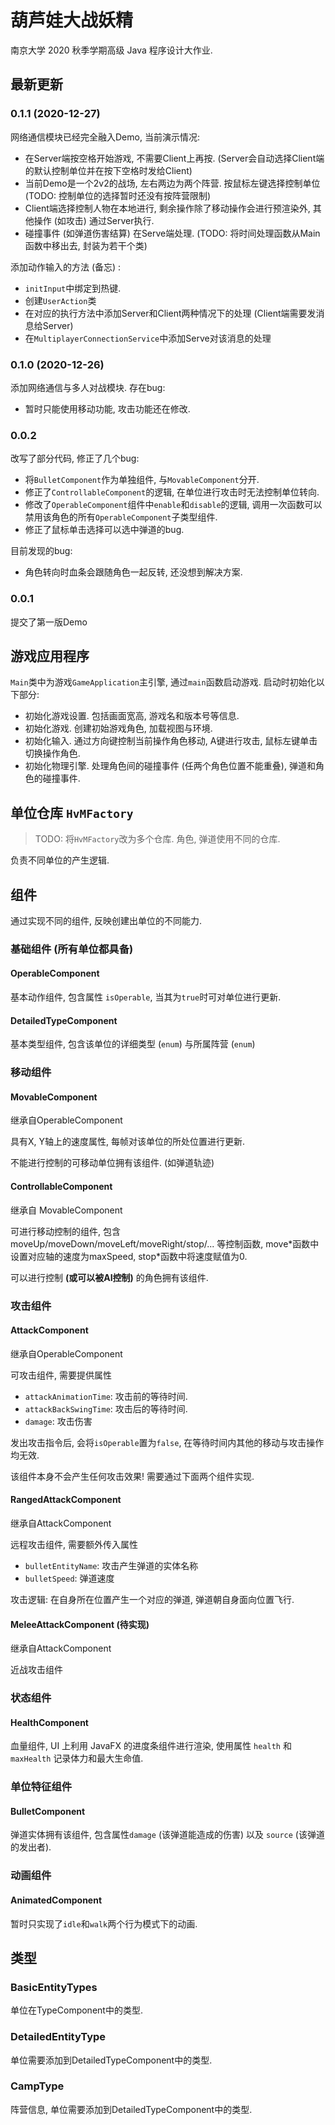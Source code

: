 # 葫芦娃大战妖精
南京大学 2020 秋季学期高级 Java 程序设计大作业.



## 最新更新

### 0.1.1 (2020-12-27)

网络通信模块已经完全融入Demo, 当前演示情况: 

- 在Server端按空格开始游戏, 不需要Client上再按. (Server会自动选择Client端的默认控制单位并在按下空格时发给Client)
- 当前Demo是一个2v2的战场, 左右两边为两个阵营. 按鼠标左键选择控制单位 (TODO: 控制单位的选择暂时还没有按阵营限制)
- Client端选择控制人物在本地进行, 剩余操作除了移动操作会进行预渲染外, 其他操作 (如攻击) 通过Server执行.
- 碰撞事件 (如弹道伤害结算) 在Serve端处理. (TODO: 将时间处理函数从Main函数中移出去, 封装为若干个类)

添加动作输入的方法 (备忘) : 

- `initInput`中绑定到热键.
- 创建`UserAction`类
- 在对应的执行方法中添加Server和Client两种情况下的处理 (Client端需要发消息给Server)
- 在`MultiplayerConnectionService`中添加Serve对该消息的处理

### 0.1.0 (2020-12-26)

添加网络通信与多人对战模块. 存在bug:

- 暂时只能使用移动功能, 攻击功能还在修改.

### 0.0.2

改写了部分代码, 修正了几个bug: 

- 将`BulletComponent`作为单独组件, 与`MovableComponent`分开.
- 修正了`ControllableComponent`的逻辑, 在单位进行攻击时无法控制单位转向.
- 修改了`OperableComponent`组件中`enable`和`disable`的逻辑, 调用一次函数可以禁用该角色的所有`OperableComponent`子类型组件.
- 修正了鼠标单击选择可以选中弹道的bug.

目前发现的bug:

- 角色转向时血条会跟随角色一起反转, 还没想到解决方案.

### 0.0.1

提交了第一版Demo



## 游戏应用程序

`Main`类中为游戏`GameApplication`主引擎, 通过`main`函数启动游戏. 启动时初始化以下部分: 

- 初始化游戏设置. 包括画面宽高, 游戏名和版本号等信息.
- 初始化游戏. 创建初始游戏角色, 加载视图与环境.
- 初始化输入. 通过方向键控制当前操作角色移动, A键进行攻击, 鼠标左键单击切换操作角色.
- 初始化物理引擎. 处理角色间的碰撞事件 (任两个角色位置不能重叠), 弹道和角色的碰撞事件.



## 单位仓库 `HvMFactory`

> TODO: 将`HvMFactory`改为多个仓库. 角色, 弹道使用不同的仓库.

负责不同单位的产生逻辑.



## 组件

通过实现不同的组件, 反映创建出单位的不同能力.

### 基础组件 (所有单位都具备)

#### OperableComponent

基本动作组件, 包含属性 `isOperable`, 当其为`true`时可对单位进行更新. 

#### DetailedTypeComponent

基本类型组件, 包含该单位的详细类型 (`enum`) 与所属阵营 (`enum`)



### 移动组件

#### MovableComponent

继承自OperableComponent

具有X, Y轴上的速度属性, 每帧对该单位的所处位置进行更新. 

不能进行控制的可移动单位拥有该组件. (如弹道轨迹)

#### ControllableComponent

继承自 MovableComponent

可进行移动控制的组件,  包含 moveUp/moveDown/moveLeft/moveRight/stop/... 等控制函数, move\*函数中设置对应轴的速度为maxSpeed, stop\*函数中将速度赋值为0. 

可以进行控制 **(或可以被AI控制)** 的角色拥有该组件.



### 攻击组件

#### AttackComponent

继承自OperableComponent

可攻击组件, 需要提供属性

- `attackAnimationTime`: 攻击前的等待时间.
- `attackBackSwingTime`: 攻击后的等待时间.
- `damage`: 攻击伤害

发出攻击指令后, 会将`isOperable`置为`false`, 在等待时间内其他的移动与攻击操作均无效. 

该组件本身不会产生任何攻击效果! 需要通过下面两个组件实现.

#### RangedAttackComponent

继承自AttackComponent

远程攻击组件, 需要额外传入属性

- `bulletEntityName`: 攻击产生弹道的实体名称
- `bulletSpeed`: 弹道速度

攻击逻辑: 在自身所在位置产生一个对应的弹道, 弹道朝自身面向位置飞行.

#### MeleeAttackComponent (待实现)

继承自AttackComponent

近战攻击组件



### 状态组件

#### HealthComponent

血量组件, UI 上利用 JavaFX 的进度条组件进行渲染, 使用属性 `health` 和 `maxHealth` 记录体力和最大生命值.



### 单位特征组件

#### BulletComponent

弹道实体拥有该组件, 包含属性`damage` (该弹道能造成的伤害) 以及 `source` (该弹道的发出者).



### 动画组件

#### AnimatedComponent

暂时只实现了`idle`和`walk`两个行为模式下的动画.



## 类型

### BasicEntityTypes

单位在TypeComponent中的类型.

### DetailedEntityType

单位需要添加到DetailedTypeComponent中的类型.

### CampType

阵营信息, 单位需要添加到DetailedTypeComponent中的类型.